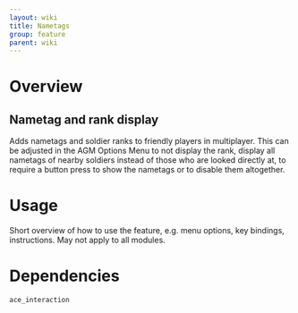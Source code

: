 ```yaml
---
layout: wiki
title: Nametags
group: feature
parent: wiki
---
```

# Overview
## Nametag and rank display
Adds nametags and soldier ranks to friendly players in multiplayer. This can be adjusted in the AGM Options Menu to not display the rank, display all nametags of nearby soldiers instead of those who are looked directly at, to require a button press to show the nametags or to disable them altogether.

# Usage
Short overview of how to use the feature, e.g. menu options, key bindings, 
instructions. May not apply to all modules.

# Dependencies
`ace_interaction`
